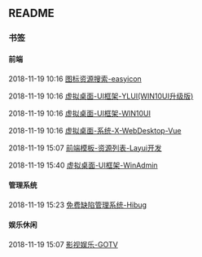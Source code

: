 ##  README

###  书签

####  前端

2018-11-19 10:16 [图标资源搜索-easyicon](https://www.easyicon.net/)

2018-11-19 10:16 [虚拟桌面-UI框架-YLUI(WIN10UI升级版)](https://ylui.yuri2.cn/)

2018-11-19 10:16 [虚拟桌面-UI框架-WIN10UI](http://win10ui.yuri2.cn/)

2018-11-19 10:16 [虚拟桌面-系统-X-WebDesktop-Vue](https://github.com/OXOYO/X-WebDesktop-Vue)

2018-11-19 15:07 [前端模板-资源列表-Layui开发](https://fly.layui.com/case/2018/)

2018-11-19 15:40 [虚拟桌面-UI框架-WinAdmin](http://www.win-ui.com/)

####  管理系统

2018-11-19 15:23 [免费缺陷管理系统-Hibug](http://www.hibug.cn/project-list.html)

####  娱乐休闲

2018-11-19 15:07 [影视娱乐-GOTV](http://www.go168.xyz/index)
